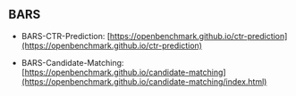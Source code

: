 
## BARS

+ BARS-CTR-Prediction: [https://openbenchmark.github.io/ctr-prediction](https://openbenchmark.github.io/ctr-prediction)

+ BARS-Candidate-Matching: [https://openbenchmark.github.io/candidate-matching](https://openbenchmark.github.io/candidate-matching/index.html)


